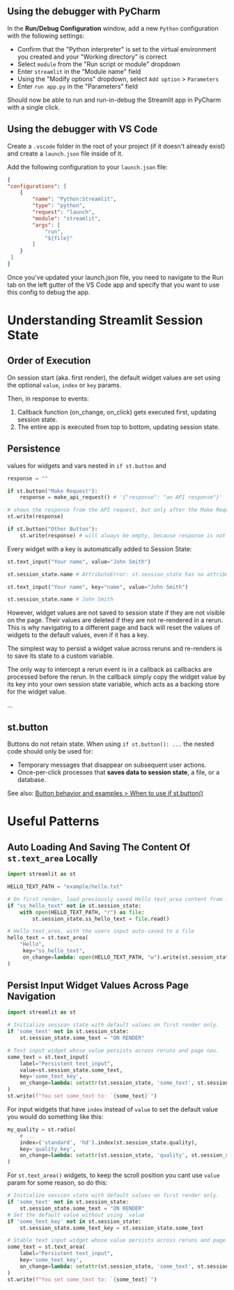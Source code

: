 ## Using the debugger with PyCharm

In the **Run/Debug Configuration** window, add a new `Python` configuration with the following settings:
- Confirm that the "Python interpreter" is set to the virtual environment you created and your "Working directory" is correct
- Select `module` from the "Run script or module" dropdown
- Enter `streamlit` in the "Module name" field
- Using the "Modify options" dropdown, select `Add option` > `Parameters`
- Enter `run app.py` in the "Parameters" field

Should now be able to run and run-in-debug the Streamlit app in PyCharm with a single click.

## Using the debugger with VS Code
Create a `.vscode` folder in the root of your project (if it doesn't already exist) and create a `launch.json` file inside of it.

Add the following configuration to your `launch.json` file:

```json
{
"configurations": [
    {
        "name": "Python:Streamlit",
        "type": "python",
        "request": "launch",
        "module": "streamlit",
        "args": [
            "run",
            "${file}"
        ]
    }
 ]
}
```

Once you've updated your launch.json file, you need to navigate to the Run tab on the left gutter of the VS Code app and specify that you want to use this config to debug the app.

# Understanding Streamlit Session State

## Order of Execution

On session start (aka. first render), the default widget values are set using the optional `value`, `index` or `key` params.

Then, in response to events:

1. Callback function (on_change, on_click) gets executed first, updating session state.
2. The entire app is executed from top to bottom, updating session state.

## Persistence

values for widgets and vars nested in `if st.button` and

``` python
response = ""

if st.button("Make Request"):
    response = make_api_request() # '{"response": "an API response"}'

# shows the response from the API request, but only after the Make Request button is clicked
st.write(response)

if st.button("Other Button"):
    st.write(response) # will always be empty, because response is not persisted in session state
```


Every widget with a key is automatically added to Session State:

``` python
st.text_input("Your name", value="John Smith")

st.session_state.name # AttributeError: st.session_state has no attribute "name".
```

``` python
st.text_input("Your name", key="name", value="John Smith")

st.session_state.name # John Smith
```

However, widget values are not saved to session state if they are not visible on the page. Their values are deleted if they are not re-rendered in a rerun. This is why navigating to a different page and back will reset the values of widgets to the default values, even if it has a key.

The simplest way to persist a widget value across reruns and re-renders is to save its state to a custom variable.

The only way to intercept a rerun event is in a callback as callbacks are processed before the rerun. In the callback simply copy the widget value by its key into your own session state variable, which acts as a backing store for the widget value.

...



## st.button

Buttons do not retain state. When using `if st.button(): ...` the nested code should only be used for:
- Temporary messages that disappear on subsequent user actions.
- Once-per-click processes that **saves data to session state**, a file, or a database.

See also: [Button behavior and examples > When to use if st.button()](https://docs.streamlit.io/library/advanced-features/button-behavior-and-examples#when-to-use-if-stbutton)



# Useful Patterns

## Auto Loading And Saving The Content Of `st.text_area` Locally

```python
import streamlit as st

HELLO_TEXT_PATH = "example/hello.txt"

# On first render, load previously saved Hello text_area content from file 
if "ss_hello_text" not in st.session_state:
    with open(HELLO_TEXT_PATH, "r") as file:
        st.session_state.ss_hello_text = file.read()

# Hello text_area, with the users input auto-saved to a file
hello_text = st.text_area(
    "Hello",
     key="ss_hello_text",
     on_change=lambda: open(HELLO_TEXT_PATH, "w").write(st.session_state.ss_hello_text)
)
```

## Persist Input Widget Values Across Page Navigation

``` python
import streamlit as st

# Initialize session state with default values on first render only.
if 'some_text' not in st.session_state:
    st.session_state.some_text = "ON RENDER"

# Text input widget whose value persists across reruns and page nav.
some_text = st.text_input(
    label="Persistent text_input",
    value=st.session_state.some_text,
    key='some_text_key',
    on_change=lambda: setattr(st.session_state, 'some_text', st.session_state.some_text_key)
)
st.write(f"You set some_text to: `{some_text}`")
```

For input widgets that have `index` instead of `value` to set the default value you would do something like this:

``` python
my_quality = st.radio(
    # ...
    index=('standard', 'hd').index(st.session_state.quality),
    key='quality_key',
    on_change=lambda: setattr(st.session_state, 'quality', st.session_state.quality_key)
)
```

For `st.text_area()` widgets, to keep the scroll position you cant use `value` param for some reason, so do this:

``` python
# Initialize session state with default values on first render only.
if 'some_text' not in st.session_state:
    st.session_state.some_text = "ON RENDER"
# Set the default value without using `value`
if 'some_text_key' not in st.session_state:
    st.session_state.some_text_key = st.session_state.some_text

# Stable text input widget whose value persists across reruns and page nav.
some_text = st.text_area(
    label="Persistent text_input",
    key='some_text_key',
    on_change=lambda: setattr(st.session_state, 'some_text', st.session_state.some_text_key)
)
st.write(f"You set some_text to: `{some_text}`")
```
